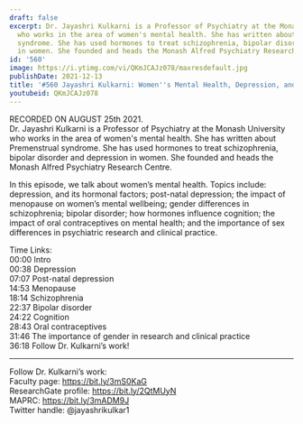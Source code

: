 ```yaml
---
draft: false
excerpt: Dr. Jayashri Kulkarni is a Professor of Psychiatry at the Monash University
  who works in the area of women's mental health. She has written about Premenstrual
  syndrome. She has used hormones to treat schizophrenia, bipolar disorder and depression
  in women. She founded and heads the Monash Alfred Psychiatry Research Centre.
id: '560'
image: https://i.ytimg.com/vi/QKmJCAJz078/maxresdefault.jpg
publishDate: 2021-12-13
title: '#560 Jayashri Kulkarni: Women''s Mental Health, Depression, and Clinical Research'
youtubeid: QKmJCAJz078
---
```

RECORDED ON AUGUST 25th 2021.  
Dr. Jayashri Kulkarni is a Professor of Psychiatry at the Monash University who works in the area of women's mental health. She has written about Premenstrual syndrome. She has used hormones to treat schizophrenia, bipolar disorder and depression in women. She founded and heads the Monash Alfred Psychiatry Research Centre.

In this episode, we talk about women’s mental health. Topics include: depression, and its hormonal factors; post-natal depression; the impact of menopause on women’s mental wellbeing; gender differences in schizophrenia; bipolar disorder; how hormones influence cognition; the impact of oral contraceptives on mental health; and the importance of sex differences in psychiatric research and clinical practice.

Time Links:  
00:00  Intro  
00:38  Depression  
07:07  Post-natal depression  
14:53  Menopause  
18:14  Schizophrenia  
22:37  Bipolar disorder  
24:22  Cognition  
28:43  Oral contraceptives  
31:46  The importance of gender in research and clinical practice  
36:18  Follow Dr. Kulkarni’s work!

---

Follow Dr. Kulkarni’s work:  
Faculty page: https://bit.ly/3mS0KaG  
ResearchGate profile: https://bit.ly/2QtMUyN  
MAPRC: https://bit.ly/3mADM9J  
Twitter handle: @jayashrikulkar1
